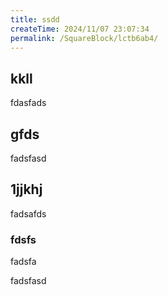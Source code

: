 ```yaml
---
title: ssdd
createTime: 2024/11/07 23:07:34
permalink: /SquareBlock/lctb6ab4/
---
```


## kkll
fdasfads

## gfds
fadsfasd

## 1jjkhj
fadsafds

### fdsfs 
fadsfa


fadsfasd

